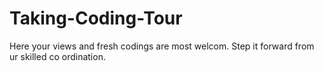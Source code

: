 # Taking-Coding-Tour
Here your views and fresh codings are most welcom. Step it forward from ur skilled co ordination.
